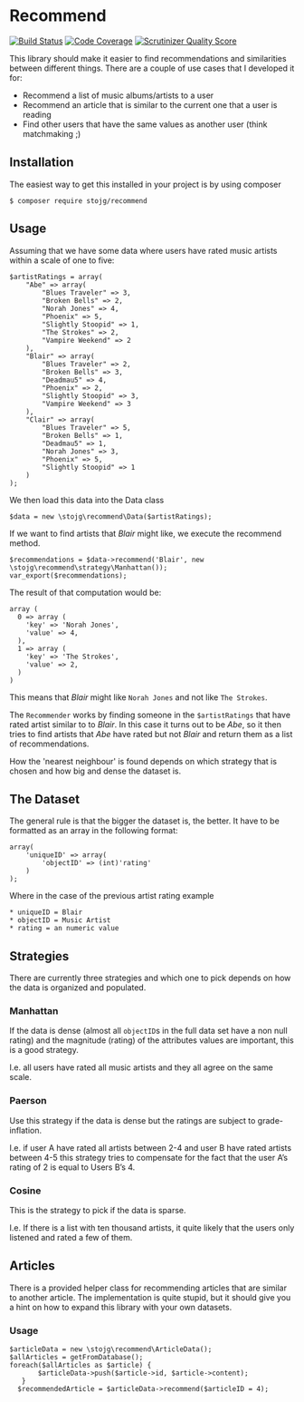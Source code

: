 # Recommend

[![Build Status](https://travis-ci.org/stojg/recommend.png?branch=master)](https://travis-ci.org/stojg/recommend)
[![Code Coverage](https://scrutinizer-ci.com/g/stojg/recommend/badges/coverage.png?s=5938cb4642b77c2ea081f4771f096134b93d3494)](https://scrutinizer-ci.com/g/stojg/recommend/)
[![Scrutinizer Quality Score](https://scrutinizer-ci.com/g/stojg/recommend/badges/quality-score.png?s=ccc1fe675b9e51fc87694d5a09b509bf0d1352f9)](https://scrutinizer-ci.com/g/stojg/recommend/)

This library should make it easier to find recommendations and similarities between different things. There are a couple of 
use cases that I developed it for:
 
  * Recommend a list of music albums/artists to a user
  * Recommend an article that is similar to the current one that a user is reading
  * Find other users that have the same values as another user (think matchmaking ;)

## Installation

The easiest way to get this installed in your project is by using composer

	$ composer require stojg/recommend

## Usage

Assuming that we have some data where users have rated music artists within a scale of one to five:

	$artistRatings = array(
		"Abe" => array(
			"Blues Traveler" => 3,
			"Broken Bells" => 2,
			"Norah Jones" => 4,
			"Phoenix" => 5,
			"Slightly Stoopid" => 1,
			"The Strokes" => 2,
			"Vampire Weekend" => 2
		),
		"Blair" => array(
			"Blues Traveler" => 2,
			"Broken Bells" => 3,
			"Deadmau5" => 4,
			"Phoenix" => 2,
			"Slightly Stoopid" => 3,
			"Vampire Weekend" => 3
	    ),
		"Clair" => array(
			"Blues Traveler" => 5,
			"Broken Bells" => 1,
			"Deadmau5" => 1,
			"Norah Jones" => 3,
			"Phoenix" => 5,
			"Slightly Stoopid" => 1
		)
    );

We then load this data into the Data class

	$data = new \stojg\recommend\Data($artistRatings);

If we want to find artists that _Blair_ might like, we execute the recommend method.

	$recommendations = $data->recommend('Blair', new \stojg\recommend\strategy\Manhattan());
	var_export($recommendations);

The result of that computation would be:

	array (
	  0 => array (
		'key' => 'Norah Jones',
		'value' => 4,
	  ),
	  1 => array (
		'key' => 'The Strokes',
		'value' => 2,
	  )
	)

This means that _Blair_ might like `Norah Jones` and not like `The Strokes`.

The `Recommender` works by finding someone in the `$artistRatings` that have rated artist similar to to _Blair_. In this 
case it turns out to be _Abe_, so it then tries to find artists that _Abe_ have rated but not _Blair_ and return them 
as a list of recommendations.

How the 'nearest neighbour' is found depends on which strategy that is chosen and how big and dense the dataset is.

## The Dataset

The general rule is that the bigger the dataset is, the better. It have to be formatted as an array in the following
format:

	array(
		'uniqueID' => array(
			'objectID' => (int)'rating'
		)
	);

Where in the case of the previous artist rating example 

    * uniqueID = Blair
    * objectID = Music Artist
    * rating = an numeric value

## Strategies

There are currently three strategies and which one to pick depends on how the data is organized and populated.

### Manhattan

If the data is dense (almost all `objectID`s in the full data set have a non null rating) and the magnitude (rating) of the attributes values
are important, this is a good strategy.

I.e. all users have rated all music artists and they all agree on the same scale.

### Paerson

Use this strategy if the data is dense but the ratings are subject to grade-inflation.

I.e. if user A have rated all artists between 2-4 and user B have rated artists between 4-5 this strategy tries to compensate for the fact that the user A’s rating of 2 is equal to Users B’s 4.

### Cosine

This is the strategy to pick if the data is sparse.

I.e. If there is a list with ten thousand artists, it quite likely that the users only listened and rated a few of them.

## Articles

There is a provided helper class for recommending articles that are similar to another article. The implementation is quite stupid, but it should give you a hint on how to expand this library with your own datasets.

### Usage

	$articleData = new \stojg\recommend\ArticleData();
	$allArticles = getFromDatabase();
	foreach($allArticles as $article) {
           $articleData->push($article->id, $article->content);
       }
      $recommendedArticle = $articleData->recommend($articleID = 4);
